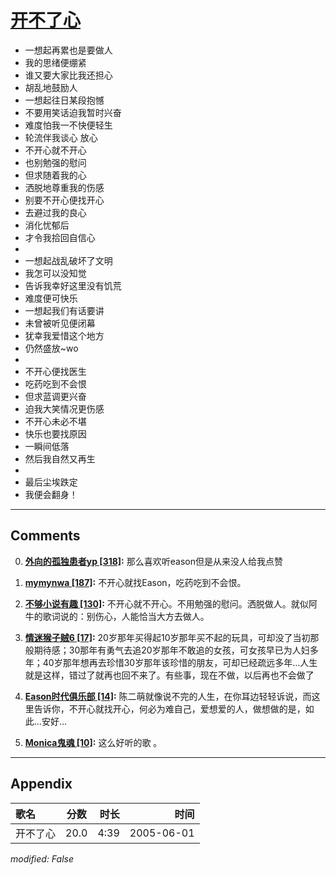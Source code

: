 # [开不了心](https://music.163.com/song?id=66188)

* 一想起再累也是要做人
* 我的思绪便绷紧
* 谁又要大家比我还担心
* 胡乱地鼓励人
* 一想起往日某段抱憾
* 不要用笑话迫我暂时兴奋
* 难度怕我一不快便轻生
* 轮流伴我谈心 放心
* 不开心就不开心
* 也别勉强的慰问
* 但求随着我的心
* 洒脱地尊重我的伤感
* 别要不开心便找开心
* 去避过我的良心
* 消化忧郁后
* 才令我拾回自信心
* 
* 一想起战乱破坏了文明
* 我怎可以没知觉
* 告诉我幸好这里没有饥荒
* 难度便可快乐
* 一想起我们有话要讲
* 未曾被听见便闭幕
* 犹幸我爱惜这个地方
* 仍然盛放~wo
* 
* 不开心便找医生
* 吃药吃到不会恨
* 但求蓝调更兴奋
* 迫我大笑情况更伤感
* 不开心未必不堪
* 快乐也要找原因
* 一瞬间低落
* 然后我自然又再生
* 
* 最后尘埃跌定
* 我便会翻身！


---

## Comments
0. **[外向的孤独患者yp \[318\]](https://music.163.com/#/user/home?id=334938460):** 那么喜欢听eason但是从来没人给我点赞

1. **[mymynwa \[187\]](https://music.163.com/#/user/home?id=50292830):** 不开心就找Eason，吃药吃到不会恨。

2. **[不够小说有趣 \[130\]](https://music.163.com/#/user/home?id=37451793):** 不开心就不开心。不用勉强的慰问。洒脱做人。就似阿牛的歌词说的：别伤心，人能恰当大方去做人。

3. **[情迷猴子贼6 \[17\]](https://music.163.com/#/user/home?id=316411933):** 20岁那年买得起10岁那年买不起的玩具，可却没了当初那般期待感；30那年有勇气去追20岁那年不敢追的女孩，可女孩早已为人妇多年；40岁那年想再去珍惜30岁那年该珍惜的朋友，可却已经疏远多年…人生就是这样，错过了就再也回不来了。有些事，现在不做，以后再也不会做了

4. **[Eason时代俱乐部 \[14\]](https://music.163.com/#/user/home?id=493837941):** 陈二萌就像说不完的人生，在你耳边轻轻诉说，而这里告诉你，不开心就找开心，何必为难自己，爱想爱的人，做想做的是，如此…安好…

5. **[Monica鬼魂 \[10\]](https://music.163.com/#/user/home?id=246833657):** 这么好听的歌  。



---

## Appendix

|歌名|分数|时长|时间|
|:---|:---:|---:|---:|
|开不了心|20.0|4:39|2005-06-01

*modified: False*